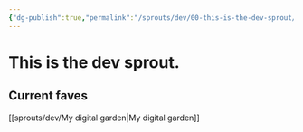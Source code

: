 ```yaml
---
{"dg-publish":true,"permalink":"/sprouts/dev/00-this-is-the-dev-sprout/","created":"2025-01-03T11:56:01.404-06:00","updated":"2025-01-03T15:12:48.837-06:00"}
---
```


# This is the **dev** sprout.

## Current faves

[[sprouts/dev/My digital garden\|My digital garden]]